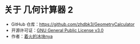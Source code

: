 # 关于 几何计算器 2

- GitHub 仓库：https://github.com/zhdbk3/GeometryCalculator
- 开源许可证：[GNU General Public License v3.0](https://github.com/zhdbk3/GeometryCalculator/blob/main/LICENSE)
- 作者：[着火的冰块nya](https://space.bilibili.com/551409211)
